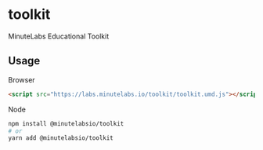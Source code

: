 # toolkit

MinuteLabs Educational Toolkit

## Usage

Browser

```html
<script src="https://labs.minutelabs.io/toolkit/toolkit.umd.js"></script>
```

Node

```sh
npm install @minutelabsio/toolkit
# or
yarn add @minutelabsio/toolkit
```